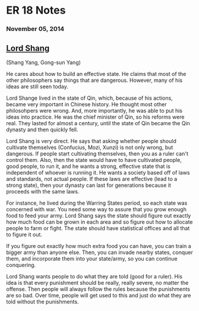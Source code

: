 ER 18 Notes
===========

### November 05, 2014

## [Lord Shang](http://en.wikipedia.org/wiki/Shang_Yang)

(Shang Yang, Gong-sun Yang)

He cares about how to build an effective state.
He claims that most of the other philosophers say things that are dangerous.
However, many of his ideas are still seen today.

Lord Shange lived in the state of Qin, which, because of his actions, became very important in Chinese history.
He thought most other philosohpers were wrong.
And, more importantly, he was able to put his ideas into practice.
He was the chief minister of Qin, so his reforms were real.
They lasted for almost a century, until the state of Qin became the Qin dynasty and then quickly fell.

Lord Shang is very direct.
He says that asking whether people should cultivate themselves (Confucius, Mozi, Xunzi) is not only wrong, but dangerous.
If people start cultivating themselves, then you as a ruler can't control them.
Also, then the state would have to have cultivated people, good people, to run it, and he wants a strong, effective state that is independent of whoever is running it.
He wants a society based off of laws and standards, not actual people.
If these laws are effective (lead to a strong state), then your dynasty can last for generations because it proceeds with the same laws.

For instance, he lived during the Warring States period, so each state was concerned with war.
You need some way to assure that you grow enough food to feed your army.
Lord Shang says the state should figure out exactly how much food can be grown in each area and so figure out how to allocate people to farm or fight.
The state should have statistical offices and all that to figure it out.

If you figure out exactly how much extra food you can have, you can train a bigger army than anyone else.
Then, you can invade nearby states, conquer them, and incorporate them into your state/army, so you can continue conquering.

Lord Shang wants people to do what they are told (good for a ruler).
His idea is that every punishment should be really, really severe, no matter the offense.
Then people will always follow the rules because the punishments are so bad.
Over time, people will get used to this and just do what they are told without the punishments.
